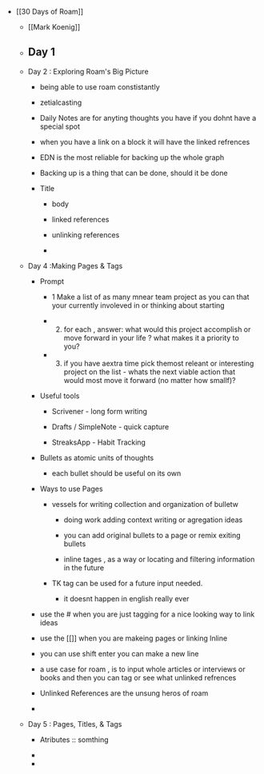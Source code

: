 - [[30 Days of Roam]]
	 - [[Mark Koenig]]

	 - Day 1
		 - 

	 - Day 2 : Exploring Roam's Big Picture
		 - being able to use roam constistantly 

		 - zetialcasting 

		 - Daily Notes are for anyting thoughts you have if you dohnt have a special spot 

		 - when you have a link on a block it will have the linked refrences

		 - EDN is the most reliable for backing up the whole graph 

		 - Backing up is a thing that can be done, should it be done

		 - Title 
			 - body

			 - linked references

			 - unlinking references

			 - 

	 - Day 4 :Making Pages & Tags
		 - Prompt 
			 - 1 Make a list of as many mnear team project as you can that your currently involeved in or thinking about starting 

			 - 2. for each , answer: what would this project accomplish or move forward in your life ? what makes it a priority to you? 

			 - 3. if you have aextra time pick themost releant or interesting project on the list - whats the next viable action that would most move it forward (no matter how smallf)?

		 - Useful tools 
			 - Scrivener - long form writing 

			 - Drafts / SimpleNote - quick capture

			 - StreaksApp - Habit Tracking 

		 - Bullets as atomic units of thoughts
			 - each bullet should be useful on its own

		 - Ways to use Pages
			 - vessels for writing collection and organization of bulletw 
				 - doing work adding context writing or agregation ideas 

				 - you can add original bullets to a page or remix exiting bullets

				 - inline tages , as a way or locating and filtering information in the future

			 - TK tag can be used for a future input needed. 
				 - it doesnt happen in english really ever

		 - use the # when you are just tagging for a nice looking way to link ideas

		 - use the [[]] when you are makeing pages or linking lnline 

		 - you can use shift enter you can make a new line

		 - a use case for roam , is to input whole articles or interviews or books and then you can tag or see what unlinked refrences

		 - Unlinked References are the unsung heros of roam 

		 - 

	 - Day 5 : Pages, Titles, & Tags
		 - Atributes :: somthing

		 - 

		 - 
